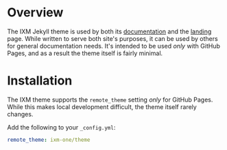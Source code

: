 # Overview

The IXM Jekyll theme is used by both its [documentation][1] and the
[landing][2] page. While written to serve both site's purposes, it can be used
by others for general documentation needs. It's intended to be used *only* with
GitHub Pages, and as a result the theme itself is fairly minimal.

# Installation

The IXM theme supports the `remote_theme` setting *only* for GitHub Pages.
While this makes local development difficult, the theme itself rarely changes.

Add the following to your `_config.yml`:

```yaml
remote_theme: ixm-one/theme
```

[1]: https://docs.ixm.one
[2]: https://ixm.one
